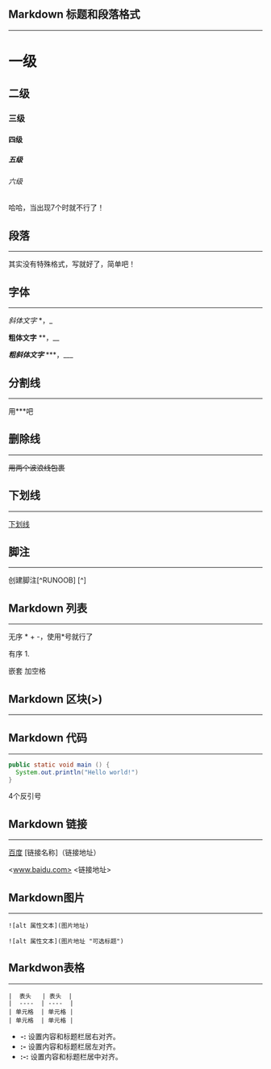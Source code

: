 ## Markdown 标题和段落格式

***

# 一级 #

## 二级 ##

### 三级 ###

#### 四级 ####

##### 五级 #####

###### 六级 ######

哈哈，当出现7个时就不行了！



## 段落

***

其实没有特殊格式，写就好了，简单吧！



## 字体

***

*斜体文字*             *，_

**粗体文字**             **，__

***粗斜体文字***         ***，___



## 分割线

***

用***吧



## 删除线

***

~~用两个波浪线包裹~~



## 下划线

***

<u>下划线</u> <u></u>



## 脚注

***

创建脚注[^RUNOOB]  [^]



## Markdown 列表

***

无序 * + -，使用*号就行了

有序 1.

嵌套 加空格



## Markdown 区块(>)

***



>
>
>> >
>> >
>> >

## Markdown 代码

***

```` java
public static void main () {
  System.out.println("Hello world!")
}
````

4个反引号



## Markdown 链接

***



[百度](www.baidu.com)  [链接名称]（链接地址）

<www.baidu.com> <链接地址>



## Markdown图片

***

```txtt x
![alt 属性文本](图片地址)

![alt 属性文本](图片地址 "可选标题")
```



## Markdwon表格

***

```
|  表头   | 表头  |
|  ----  | ----  |
| 单元格  | 单元格 |
| 单元格  | 单元格 |
```

- **-:** 设置内容和标题栏居右对齐。
- **:-** 设置内容和标题栏居左对齐。
- **:-:** 设置内容和标题栏居中对齐。

